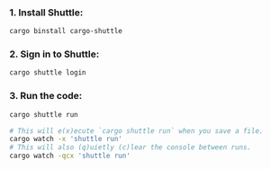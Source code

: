 ### 1. Install Shuttle:

```bash
cargo binstall cargo-shuttle
```

### 2. Sign in to Shuttle:

```bash
cargo shuttle login
```

### 3. Run the code:

```bash
cargo shuttle run

# This will e(x)ecute `cargo shuttle run` when you save a file.
cargo watch -x 'shuttle run'
# This will also (q)uietly (c)lear the console between runs.
cargo watch -qcx 'shuttle run'
```
